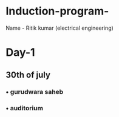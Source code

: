 # Induction-program-
  Name - Ritik kumar (electrical engineering)
 # Day-1  
## 30th of july 
### • gurudwara saheb 
### • auditorium 
